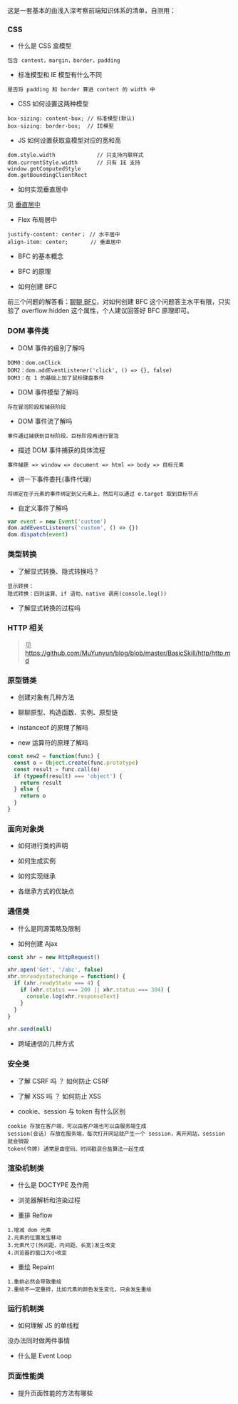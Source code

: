 这是一套基本的由浅入深考察前端知识体系的清单，自测用：

### CSS

* 什么是 CSS 盒模型

```
包含 content，margin，border，padding
```

* 标准模型和 IE 模型有什么不同

```
是否将 padding 和 border 算进 content 的 width 中
```

* CSS 如何设置这两种模型

```
box-sizing: content-box; // 标准模型(默认)
box-sizing: border-box;  // IE模型
```

* JS 如何设置获取盒模型对应的宽和高

```
dom.style.width             // 只支持内联样式
dom.currentStyle.width      // 只有 IE 支持
window.getComputedStyle
dom.getBoundingClientRect
```

* 如何实现垂直居中

见 [垂直居中](https://github.com/MuYunyun/blog/blob/master/BasicSkill/css/%E6%B0%B4%E5%B9%B3%E5%9E%82%E7%9B%B4%E5%B1%85%E4%B8%AD.html)

* Flex 布局居中

```
justify-content: center； // 水平居中
align-item: center;       // 垂直居中
```

* BFC 的基本概念

* BFC 的原理

* 如何创建 BFC

前三个问题的解答看：[聊聊 BFC](https://github.com/MuYunyun/blog/blob/master/BasicSkill/css/聊聊BFC.md)，对如何创建 BFC 这个问题答主水平有限，只实验了 overflow:hidden 这个属性，个人建议回答好 BFC 原理即可。

### DOM 事件类

* DOM 事件的级别了解吗

```
DOM0：dom.onClick
DOM2：dom.addEventListener('click', () => {}, false)
DOM3：在 1 的基础上加了鼠标键盘事件
```

* DOM 事件模型了解吗

```
存在冒泡阶段和捕获阶段
```

* DOM 事件流了解吗

```
事件通过捕获到目标阶段，目标阶段再进行冒泡
```

* 描述 DOM 事件捕获的具体流程

```
事件捕获 => window => document => html => body => 目标元素
```

* 讲一下事件委托(事件代理)

```
将绑定在子元素的事件绑定到父元素上，然后可以通过 e.target 取到目标节点
```

* 自定义事件了解吗

```js
var event = new Event('custom')
dom.addEventListeners('custom', () => {})
dom.dispatch(event)
```

### 类型转换

* 了解显式转换、隐式转换吗？

```
显示转换：
隐式转换：四则运算、if 语句、native 调用(console.log())
```

* 了解显式转换的过程吗

### HTTP 相关

> 见 https://github.com/MuYunyun/blog/blob/master/BasicSkill/http/http.md

### 原型链类

* 创建对象有几种方法

* 聊聊原型、构造函数、实例、原型链

* instanceof 的原理了解吗

* new 运算符的原理了解吗

```js
const new2 = function(func) {
  const o = Object.create(func.prototype)
  const result = func.call(o)
  if (typeof(result) === 'object') {
    return result
  } else {
    return o
  }
}
```

### 面向对象类

* 如何进行类的声明

* 如何生成实例

* 如何实现继承

* 各继承方式的优缺点

### 通信类

* 什么是同源策略及限制

* 如何创建 Ajax

```js
const xhr = new HttpRequest()

xhr.open('Get', '/abc', false)
xhr.onreadystatechange = function() {
  if (xhr.readyState === 4) {
    if (xhr.status === 200 || xhr.status === 304) {
      console.log(xhr.responseText)
    }
  }
}

xhr.send(null)
```

* 跨域通信的几种方式

### 安全类

* 了解 CSRF 吗 ？ 如何防止 CSRF

* 了解 XSS 吗 ？ 如何防止 XSS

* cookie、session 与 token 有什么区别

```
cookie 存放在客户端，可以由客户端也可以由服务端生成
session(会话) 存放在服务端，每次打开网站就产生一个 session，离开网站，session 就会销毁
token(令牌) 通常是由密码、时间戳混合盐算法一起生成
```

### 渲染机制类

* 什么是 DOCTYPE 及作用

* 浏览器解析和渲染过程

* 重排 Reflow

```
1.增减 dom 元素
2.元素的位置发生移动
3.元素尺寸(外间距、内间距、长宽)发生改变
4.浏览器的窗口大小改变
```

* 重绘 Repaint

```
1.重排必然会导致重绘
2.重绘不一定重排，比如元素的颜色发生变化，只会发生重绘
```

### 运行机制类

* 如何理解 JS 的单线程

没办法同时做两件事情

* 什么是 Event Loop

### 页面性能类

* 提升页面性能的方法有哪些